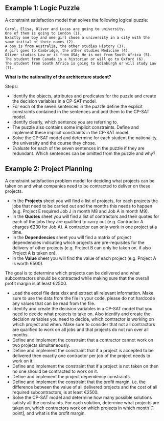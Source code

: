 
## Example 1: Logic Puzzle

A constraint satisfaction model that solves the following logical puzzle:

```
Carol, Elisa, Oliver and Lucas are going to university.
One of them is going to London (1).
Exactly one boy and one girl chose a university in a city with the same initial of their names (2).
A boy is from Australia, the other studies History (3).
A girl goes to Cambridge, the other studies Medicine (4).
Oliver studies Law or is from USA; He is not from South Africa (5).
The student from Canada is a historian or will go to Oxford (6).
The student from South Africa is going to Edinburgh or will study Law (7).
```

**What is the nationality of the architecture student?**

Steps:

- Identify the objects, attributes and predicates for the puzzle and create the decision variables in a CP-SAT model.
- For each of the seven sentences in the puzzle define the explicit constraints contained in the sentences and add them to the CP-SAT model. 
- Identify clearly, which sentence you are referring to.
- The puzzle also contains some implicit constraints. Define and implement these implicit constraints in the CP-SAT model.
- Solve the CP-SAT model and determine for each student the nationality, the university and the course they chose.
- Evaluate for each of the seven sentences in the puzzle if they are redundant. Which sentences can be omitted from the puzzle and why? 

## Example 2: Project Planning

A constraint satisfaction problem model for deciding what projects can be taken on and what companies need to be contracted to deliver on these projects. 

- In the **Projects** sheet you will find a list of projects, for each projects the jobs that need to be carried out and the months this needs to happen (e.g. Project E required Job J in month M8 and Job A in month M9).
- In the **Quotes** sheet you will find a list of contractors and their quotes for each of the jobs they are qualified to carry out (e.g. Contractor A charges €230 for Job A). A contractor can only work in one project at a time.
- In the **Dependencies** sheet you will find a matrix of project dependencies indicating which projects are pre-requisites for the delivery of other projects (e.g. Project B can only be taken on, if also Project A is taken on).
- In the **Value** sheet you will find the value of each project (e.g. Project A is worth €500).

The goal is to determine which projects can be delivered and what subcontractors should be contracted while making sure that the overall profit margin is at least €2500.

- Load the excel file data.xlsx and extract all relevant information. Make sure to use the data from the file in your code, please do not hardcode any values that can be read from the file.
- Identify and create the decision variables in a CP-SAT model that you need to decide what projects to take on. Also identify and create the decision variables you need to decide, which contractor is working on which project and when. Make sure to consider that not all contractors are qualified to work on all jobs and that projects do not run over all months.
- Define and implement the constraint that a contractor cannot work on two projects simultaneously.
- Define and implement the constraint that if a project is accepted to be delivered then exactly one contractor per job of the project needs to work on it.
- Define and implement the constraint that if a project is not taken on then no one should be contracted to work on it.
- Define and implement the project dependency constraints.
- Define and implement the constraint that the profit margin, i.e. the difference
between the value of all delivered projects and the cost of all required
subcontractors, is at least €2500.
- Solve the CP-SAT model and determine how many possible solutions satisfy all the
constraints. For each solution, determine what projects are taken on, which contractors work on which projects in which month [1 point], and what is the profit margin.